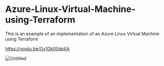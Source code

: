 # Azure-Linux-Virtual-Machine-using-Terraform
This is an example of an implementation of an Azure Linux Virtual Machine using Terraform

https://youtu.be/Gy1Gk00deXA

![Untitled](https://user-images.githubusercontent.com/87040483/158883940-c2472404-4537-4777-9558-21df7db08782.png)
